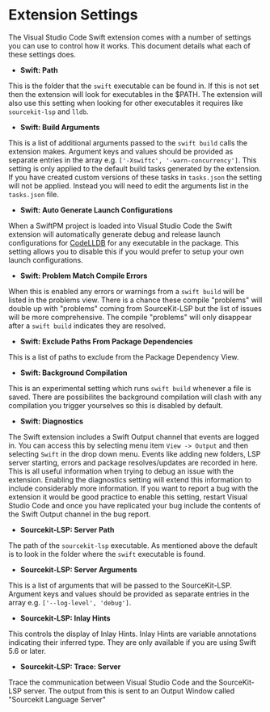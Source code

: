 # Extension Settings

The Visual Studio Code Swift extension comes with a number of settings you can use to control how it works. This document details what each of these settings does.

- **Swift: Path**

This is the folder that the `swift` executable can be found in. If this is not set then the extension will look for executables in the $PATH. The extension will also use this setting when looking for other executables it requires like `sourcekit-lsp` and `lldb`.

- **Swift: Build Arguments**

This is a list of additional arguments passed to the `swift build` calls the extension makes. Argument keys and values should be provided as separate entries in the array e.g. `['-Xswiftc', '-warn-concurrency']`. This setting is only applied to the default build tasks generated by the extension. If you have created custom versions of these tasks in `tasks.json` the setting will not be applied. Instead you will need to edit the arguments list in the `tasks.json` file.

- **Swift: Auto Generate Launch Configurations**

When a SwiftPM project is loaded into Visual Studio Code the Swift extension will automatically generate debug and release launch configurations for [CodeLLDB](https://marketplace.visualstudio.com/items?itemName=vadimcn.vscode-lldb) for any executable in the package. This setting allows you to disable this if you would prefer to setup your own launch configurations.

- **Swift: Problem Match Compile Errors**

When this is enabled any errors or warnings from a `swift build` will be listed in the problems view. There is a chance these compile "problems" will double up with "problems" coming from SourceKit-LSP but the list of issues will be more comprehensive. The compile "problems" will only disappear after a `swift build` indicates they are resolved.

- **Swift: Exclude Paths From Package Dependencies**

This is a list of paths to exclude from the Package Dependency View.

- **Swift: Background Compilation**

This is an experimental setting which runs `swift build` whenever a file is saved. There are possibilites the background compilation will clash with any compilation you trigger yourselves so this is disabled by default.

- **Swift: Diagnostics**

The Swift extension includes a Swift Output channel that events are logged in. You can access this by selecting menu item `View -> Output` and then selecting `Swift` in the drop down menu. Events like adding new folders, LSP server starting, errors and package resolves/updates are recorded in here. This is all useful information when trying to debug an issue with the extension. Enabling the diagnostics setting will extend this information to include considerably more information. If you want to report a bug with the extension it would be good practice to enable this setting, restart Visual Studio Code and once you have replicated your bug include the contents of the Swift Output channel in the bug report.

- **Sourcekit-LSP: Server Path**

The path of the `sourcekit-lsp` executable. As mentioned above the default is to look in the folder where the `swift` executable is found.

- **Sourcekit-LSP: Server Arguments**

This is a list of arguments that will be passed to the SourceKit-LSP. Argument keys and values should be provided as separate entries in the array e.g. `['--log-level', 'debug']`.

- **Sourcekit-LSP: Inlay Hints**

This controls the display of Inlay Hints. Inlay Hints are variable annotations indicating their inferred type. They are only available if you are using Swift 5.6 or later.

- **Sourcekit-LSP: Trace: Server**

Trace the communication between Visual Studio Code and the SourceKit-LSP server. The output from this is sent to an Output Window called "Sourcekit Language Server"
